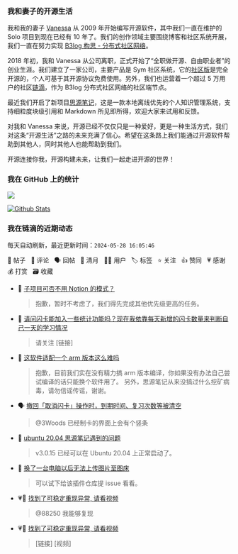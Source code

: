 ### 我和妻子的开源生活

我和我的妻子 [Vanessa](https://github.com/Vanessa219) 从 2009 年开始编写开源软件，其中我们一直在维护的 Solo 项目到现在已经有 10 年了。我们的创作领域主要围绕博客和社区系统开展，我们一直在努力实现 [B3log 构思 - 分布式社区网络](https://ld246.com/article/1546941897596)。

2018 年初，我和 Vanessa 从公司离职，正式开始了“全职做开源、自由职业者”的创业生涯。我们建立了一家公司，主要产品是 Sym 社区系统，它的[社区版](https://github.com/88250/symphony)是完全开源的，个人可基于其开源协议免费使用。另外，我们也运营着一个超过 5 万用户的社区[链滴](https://ld246.com)，作为 B3log 分布式社区网络的社区端节点。

最近我们开启了新项目[思源笔记](https://github.com/siyuan-note/siyuan)，这是一款本地离线优先的个人知识管理系统，支持细粒度块级引用和 Markdown 所见即所得，欢迎大家来试用和反馈。

对我和 Vanessa 来说，开源已经不仅仅只是一种爱好，更是一种生活方式，我们对这条“开源生活”之路的未来充满了信心。希望在这条路上我们能通过开源软件帮助到其他人，同时其他人也能帮助到我们。

开源连接你我，开源构建未来，让我们一起走进开源的世界！

### 我在 GitHub 上的统计

<a title="Hits" target="_blank" href="https://github.com/88250/88250"><img src="https://hits.b3log.org/88250/88250.svg"></a>

[![Github Stats](https://github-readme-stats.vercel.app/api?username=88250&theme=tokyonight&show_icons=true)](https://github.com/88250)

<!--events start -->

### 我在链滴的近期动态

每天自动刷新，最近更新时间：`2024-05-28 16:05:46`

📝 帖子 &nbsp; 💬 评论 &nbsp; 🗣 回帖 &nbsp; 🌙 清月 &nbsp; 👨‍💻 用户 &nbsp; 🏷️ 标签 &nbsp; ⭐️ 关注 &nbsp; 👍 赞同 &nbsp; 💗 感谢 &nbsp; 💰 打赏 &nbsp; 🗃 收藏

* 💬 [子项目可否不用 Notion 的模式？](https://ld246.com/article/1716774985502/comment/1716860531865#comments)

  > 抱歉，暂时不考虑了，我们得先完成其他优先级更高的任务。
* 💬 [请问闪卡能加入一些统计功能吗？现在我依靠每天新增的闪卡数量来判断自己一天的学习情况](https://ld246.com/article/1686190557159/comment/1716856796938#comments)

  > 请关注 [链接]
* 💬 [这软件适配一个 arm 版本这么难吗](https://ld246.com/article/1716822432347/comment/1716856641897#comments)

  > 抱歉，目前我们实在没有精力搞 arm 版本编译，你如果没有办法自己尝试编译的话只能换个软件用了。 另外，思源笔记从来没搞过什么挖矿病毒，请勿信谣传谣，谢谢。
* 🗣 [撤回「取消闪卡」操作时，到期时间、复习次数等被清空](https://ld246.com/article/1716732554465/comment/1716737003530#comments)

  > @3Woods 已经制卡的界面上会有个竖条
* 💬 [ubuntu 20.04  思源笔记遇到的问题](https://ld246.com/article/1716818633859/comment/1716818978945#comments)

  > v3.0.15 已经可以在 Ubuntu 20.04 上正常启动了。
* 💬 [换了一台电脑以后无法上传图片至图床](https://ld246.com/article/1716799315737/comment/1716817815163#comments)

  > 可以试下给该插件仓库提 issue 看看。
* 💗💬 [找到了可稳定重现异常, 请看视频](https://ld246.com/article/1716803157136/comment/1716803671597#comments)

  > @88250 我能够复现
* 💗📝 [找到了可稳定重现异常, 请看视频](https://ld246.com/article/1716803157136)

  > [链接] [视频]


<!--events end -->
